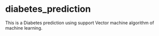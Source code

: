 # diabetes_prediction
This is a Diabetes prediction using support Vector machine algorithm of machine learning.
